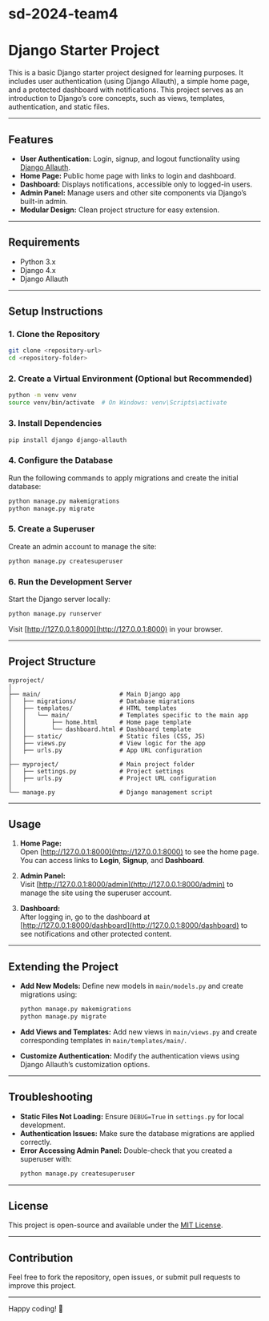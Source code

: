 

# sd-2024-team4


# Django Starter Project  

This is a basic Django starter project designed for learning purposes. It includes user authentication (using Django Allauth), a simple home page, and a protected dashboard with notifications. This project serves as an introduction to Django’s core concepts, such as views, templates, authentication, and static files.

---

## Features

- **User Authentication:** Login, signup, and logout functionality using [Django Allauth](https://django-allauth.readthedocs.io/).  
- **Home Page:** Public home page with links to login and dashboard.  
- **Dashboard:** Displays notifications, accessible only to logged-in users.  
- **Admin Panel:** Manage users and other site components via Django’s built-in admin.  
- **Modular Design:** Clean project structure for easy extension.

---

## Requirements

- Python 3.x  
- Django 4.x  
- Django Allauth  

---

## Setup Instructions

### 1. Clone the Repository  
```bash
git clone <repository-url>
cd <repository-folder>
```

### 2. Create a Virtual Environment (Optional but Recommended)  
```bash
python -m venv venv
source venv/bin/activate  # On Windows: venv\Scripts\activate
```

### 3. Install Dependencies  
```bash
pip install django django-allauth
```

### 4. Configure the Database  
Run the following commands to apply migrations and create the initial database:

```bash
python manage.py makemigrations
python manage.py migrate
```

### 5. Create a Superuser  
Create an admin account to manage the site:

```bash
python manage.py createsuperuser
```

### 6. Run the Development Server  
Start the Django server locally:

```bash
python manage.py runserver
```

Visit [http://127.0.0.1:8000](http://127.0.0.1:8000) in your browser.

---

## Project Structure

```plaintext
myproject/
│
├── main/                      # Main Django app
│   ├── migrations/            # Database migrations
│   ├── templates/             # HTML templates
│   │   └── main/              # Templates specific to the main app
│   │       ├── home.html      # Home page template
│   │       └── dashboard.html # Dashboard template
│   ├── static/                # Static files (CSS, JS)
│   ├── views.py               # View logic for the app
│   ├── urls.py                # App URL configuration
│
├── myproject/                 # Main project folder
│   ├── settings.py            # Project settings
│   ├── urls.py                # Project URL configuration
│
└── manage.py                  # Django management script
```

---

## Usage

1. **Home Page:**  
   Open [http://127.0.0.1:8000](http://127.0.0.1:8000) to see the home page. You can access links to **Login**, **Signup**, and **Dashboard**.

2. **Admin Panel:**  
   Visit [http://127.0.0.1:8000/admin](http://127.0.0.1:8000/admin) to manage the site using the superuser account.

3. **Dashboard:**  
   After logging in, go to the dashboard at [http://127.0.0.1:8000/dashboard](http://127.0.0.1:8000/dashboard) to see notifications and other protected content.

---

## Extending the Project

- **Add New Models:** Define new models in `main/models.py` and create migrations using:
  ```bash
  python manage.py makemigrations
  python manage.py migrate
  ```

- **Add Views and Templates:** Add new views in `main/views.py` and create corresponding templates in `main/templates/main/`.

- **Customize Authentication:** Modify the authentication views using Django Allauth’s customization options.

---

## Troubleshooting

- **Static Files Not Loading:** Ensure `DEBUG=True` in `settings.py` for local development.  
- **Authentication Issues:** Make sure the database migrations are applied correctly.  
- **Error Accessing Admin Panel:** Double-check that you created a superuser with:
  ```bash
  python manage.py createsuperuser
  ```

---

## License

This project is open-source and available under the [MIT License](https://opensource.org/licenses/MIT).

---

## Contribution

Feel free to fork the repository, open issues, or submit pull requests to improve this project.

---

Happy coding! 🎉